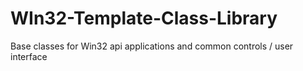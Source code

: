 # WIn32-Template-Class-Library
Base classes for Win32 api applications and common controls / user interface

